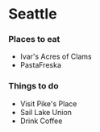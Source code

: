 # Seattle

### Places to eat
- Ivar's Acres of Clams
- PastaFreska

### Things to do
- Visit Pike's Place
- Sail Lake Union
- Drink Coffee
